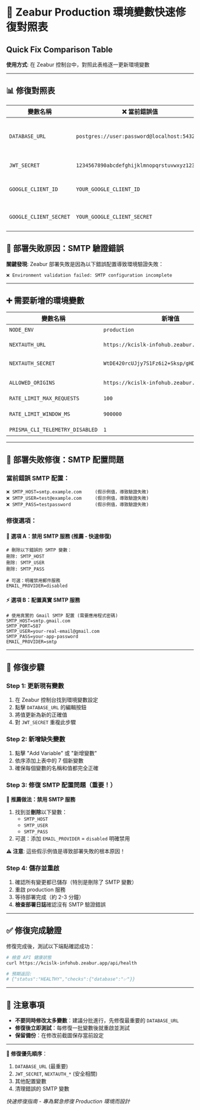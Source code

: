 # 🚀 Zeabur Production 環境變數快速修復對照表
## Quick Fix Comparison Table

**使用方式**: 在 Zeabur 控制台中，對照此表格逐一更新環境變數

---

## 📊 **修復對照表**

| 變數名稱 | ❌ 當前錯誤值 | ✅ 正確值 | 說明 |
|---------|-------------|---------|------|
| `DATABASE_URL` | `postgres://user:password@localhost:5432/db` | `postgresql://root:p356lGH1k4Kd7zefirJ0YSV8MC29ygON@tpe1.clusters.zeabur.com:32312/zeabur` | 修復資料庫連接 |
| `JWT_SECRET` | `1234567890abcdefghijklmnopqrstuvwxyz123456` | `yVVJWVI6c3VjLKY0X6vNnaTRJVxHHu1zEvYaYWvwAAI=` | 安全密鑰 |
| `GOOGLE_CLIENT_ID` | `YOUR_GOOGLE_CLIENT_ID` | ✅ 保持不變 | OAuth 憑證正確 |
| `GOOGLE_CLIENT_SECRET` | `YOUR_GOOGLE_CLIENT_SECRET` | ✅ 保持不變 | OAuth 憑證正確 |

## 🚨 **部署失敗原因：SMTP 驗證錯誤**

**關鍵發現**: Zeabur 部署失敗是因為以下錯誤配置導致環境驗證失敗：
```
❌ Environment validation failed: SMTP configuration incomplete
```

---

## ➕ **需要新增的環境變數**

| 變數名稱 | 新增值 | 用途 |
|---------|--------|------|
| `NODE_ENV` | `production` | 環境標識 |
| `NEXTAUTH_URL` | `https://kcislk-infohub.zeabur.app` | NextAuth 回調 URL |
| `NEXTAUTH_SECRET` | `WtDE420rcUJjy7S1Fz6i2+Sksp/gHDq1v7wzkGSRqsE=` | NextAuth 安全密鑰 |
| `ALLOWED_ORIGINS` | `https://kcislk-infohub.zeabur.app` | CORS 設定 |
| `RATE_LIMIT_MAX_REQUESTS` | `100` | 速率限制 |
| `RATE_LIMIT_WINDOW_MS` | `900000` | 速率限制時間窗口 |
| `PRISMA_CLI_TELEMETRY_DISABLED` | `1` | 禁用遙測 |

---

## 🚨 **部署失敗修復：SMTP 配置問題**

### **當前錯誤 SMTP 配置**：
```env
❌ SMTP_HOST=smtp.example.com     (假示例值，導致驗證失敗)
❌ SMTP_USER=test@example.com     (假示例值，導致驗證失敗)
❌ SMTP_PASS=testpassword         (假示例值，導致驗證失敗)
```

### **修復選項**：

#### **🎯 選項 A：禁用 SMTP 服務 (推薦 - 快速修復)**
```env
# 刪除以下錯誤的 SMTP 變數：
刪除: SMTP_HOST
刪除: SMTP_USER  
刪除: SMTP_PASS

# 可選：明確禁用郵件服務
EMAIL_PROVIDER=disabled
```

#### **⚡ 選項 B：配置真實 SMTP 服務**
```env
# 使用真實的 Gmail SMTP 配置 (需要應用程式密碼)
SMTP_HOST=smtp.gmail.com
SMTP_PORT=587  
SMTP_USER=your-real-email@gmail.com
SMTP_PASS=your-app-password
EMAIL_PROVIDER=smtp
```

---

## 🔧 **修復步驟**

### **Step 1: 更新現有變數**
1. 在 Zeabur 控制台找到環境變數設定
2. 點擊 `DATABASE_URL` 的編輯按鈕
3. 將值更新為新的正確值
4. 對 `JWT_SECRET` 重複此步驟

### **Step 2: 新增缺失變數**
1. 點擊 "Add Variable" 或 "新增變數"
2. 依序添加上表中的 7 個新變數
3. 確保每個變數的名稱和值都完全正確

### **Step 3: 修復 SMTP 配置問題（重要！）**

**🎯 推薦做法：禁用 SMTP 服務**
1. 找到並**刪除**以下變數：
   - `SMTP_HOST` 
   - `SMTP_USER`
   - `SMTP_PASS`
2. 可選：添加 `EMAIL_PROVIDER` = `disabled` 明確禁用

**⚠️ 注意**: 這些假示例值是導致部署失敗的根本原因！

### **Step 4: 儲存並重啟**
1. 確認所有變更都已儲存（特別是刪除了 SMTP 變數）
2. 重啟 production 服務 
3. 等待部署完成（約 2-3 分鐘）
4. **檢查部署日誌**確認沒有 SMTP 驗證錯誤

---

## ✅ **修復完成驗證**

修復完成後，測試以下端點確認成功：

```bash
# 檢查 API 健康狀態
curl https://kcislk-infohub.zeabur.app/api/health

# 預期返回:
# {"status":"HEALTHY","checks":{"database":"✅"}}
```

---

## 🚨 **注意事項**

- **不要同時修改太多變數**：建議分批進行，先修復最重要的 `DATABASE_URL`
- **修復後立即測試**：每修復一批變數後就重啟並測試
- **保留備份**：在修改前截圖保存當前設定

---

**🎯 修復優先順序**：
1. `DATABASE_URL` (最重要)
2. `JWT_SECRET`, `NEXTAUTH_*` (安全相關)  
3. 其他配置變數
4. 清理錯誤的 SMTP 變數

*快速修復指南 - 專為緊急修復 Production 環境而設計*